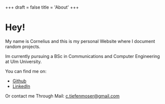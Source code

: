 +++
draft = false
title = 'About'
+++
# Hey!
My name is Cornelius and this is my personal Website where I document random projects.

Im currently pursuing a BSc in Communications and Computer Engineering at Ulm University.

You can find me on:
- [Github](https://github.com/tiefenmoser)
- [LinkedIn](https://www.linkedin.com/in/cornelius-tiefenmoser-0b509b303/)


Or contact me Through Mail:
[c.tiefenmoser@gmail.com](c.tiefenmoser@gmail.com)